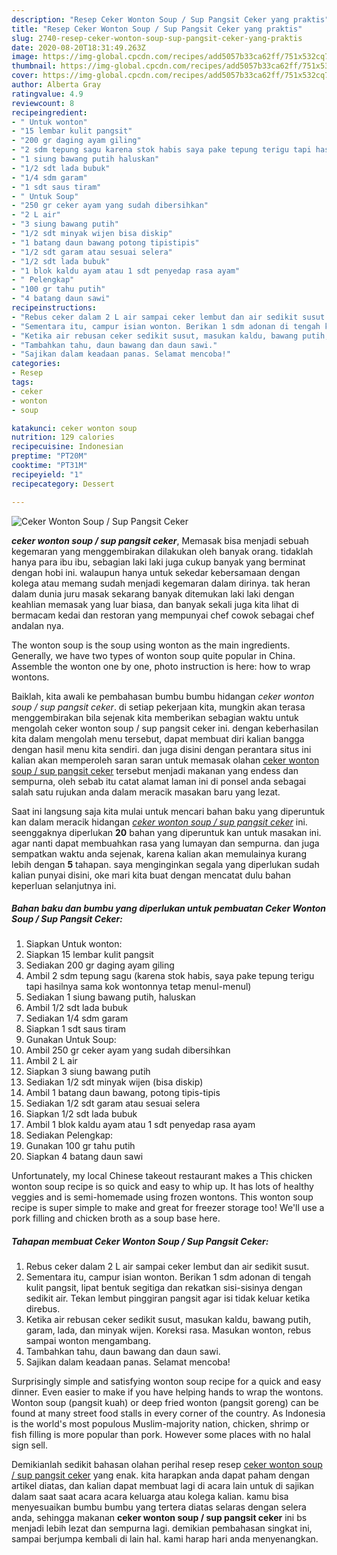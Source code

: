 ```yaml
---
description: "Resep Ceker Wonton Soup / Sup Pangsit Ceker yang praktis"
title: "Resep Ceker Wonton Soup / Sup Pangsit Ceker yang praktis"
slug: 2740-resep-ceker-wonton-soup-sup-pangsit-ceker-yang-praktis
date: 2020-08-20T18:31:49.263Z
image: https://img-global.cpcdn.com/recipes/add5057b33ca62ff/751x532cq70/ceker-wonton-soup-sup-pangsit-ceker-foto-resep-utama.jpg
thumbnail: https://img-global.cpcdn.com/recipes/add5057b33ca62ff/751x532cq70/ceker-wonton-soup-sup-pangsit-ceker-foto-resep-utama.jpg
cover: https://img-global.cpcdn.com/recipes/add5057b33ca62ff/751x532cq70/ceker-wonton-soup-sup-pangsit-ceker-foto-resep-utama.jpg
author: Alberta Gray
ratingvalue: 4.9
reviewcount: 8
recipeingredient:
- " Untuk wonton"
- "15 lembar kulit pangsit"
- "200 gr daging ayam giling"
- "2 sdm tepung sagu karena stok habis saya pake tepung terigu tapi hasilnya sama kok wontonnya tetap menulmenul"
- "1 siung bawang putih haluskan"
- "1/2 sdt lada bubuk"
- "1/4 sdm garam"
- "1 sdt saus tiram"
- " Untuk Soup"
- "250 gr ceker ayam yang sudah dibersihkan"
- "2 L air"
- "3 siung bawang putih"
- "1/2 sdt minyak wijen bisa diskip"
- "1 batang daun bawang potong tipistipis"
- "1/2 sdt garam atau sesuai selera"
- "1/2 sdt lada bubuk"
- "1 blok kaldu ayam atau 1 sdt penyedap rasa ayam"
- " Pelengkap"
- "100 gr tahu putih"
- "4 batang daun sawi"
recipeinstructions:
- "Rebus ceker dalam 2 L air sampai ceker lembut dan air sedikit susut."
- "Sementara itu, campur isian wonton. Berikan 1 sdm adonan di tengah kulit pangsit, lipat bentuk segitiga dan rekatkan sisi-sisinya dengan sedikit air. Tekan lembut pinggiran pangsit agar isi tidak keluar ketika direbus."
- "Ketika air rebusan ceker sedikit susut, masukan kaldu, bawang putih, garam, lada, dan minyak wijen. Koreksi rasa. Masukan wonton, rebus sampai wonton mengambang."
- "Tambahkan tahu, daun bawang dan daun sawi."
- "Sajikan dalam keadaan panas. Selamat mencoba!"
categories:
- Resep
tags:
- ceker
- wonton
- soup

katakunci: ceker wonton soup 
nutrition: 129 calories
recipecuisine: Indonesian
preptime: "PT20M"
cooktime: "PT31M"
recipeyield: "1"
recipecategory: Dessert

---
```



![Ceker Wonton Soup / Sup Pangsit Ceker](https://img-global.cpcdn.com/recipes/add5057b33ca62ff/751x532cq70/ceker-wonton-soup-sup-pangsit-ceker-foto-resep-utama.jpg)

<b><i>ceker wonton soup / sup pangsit ceker</i></b>, Memasak bisa menjadi sebuah kegemaran yang menggembirakan dilakukan oleh banyak orang. tidaklah hanya para ibu ibu, sebagian laki laki juga cukup banyak yang berminat dengan hobi ini. walaupun hanya untuk sekedar kebersamaan dengan kolega atau memang sudah menjadi kegemaran dalam dirinya. tak heran dalam dunia juru masak sekarang banyak ditemukan laki laki dengan keahlian memasak yang luar biasa, dan banyak sekali juga kita lihat di bermacam kedai dan restoran yang mempunyai chef cowok sebagai chef andalan nya.

The wonton soup is the soup using wonton as the main ingredients. Generally, we have two types of wonton soup quite popular in China. Assemble the wonton one by one, photo instruction is here: how to wrap wontons.

Baiklah, kita awali ke pembahasan bumbu bumbu hidangan <i>ceker wonton soup / sup pangsit ceker</i>. di setiap pekerjaan kita, mungkin akan terasa menggembirakan bila sejenak kita memberikan sebagian waktu untuk mengolah ceker wonton soup / sup pangsit ceker ini. dengan keberhasilan kita dalam mengolah menu tersebut, dapat membuat diri kalian bangga dengan hasil menu kita sendiri. dan juga disini dengan perantara situs ini kalian akan memperoleh saran saran untuk memasak olahan <u>ceker wonton soup / sup pangsit ceker</u> tersebut menjadi makanan yang endess dan sempurna, oleh sebab itu catat alamat laman ini di ponsel anda sebagai salah satu rujukan anda dalam meracik masakan baru yang lezat.


Saat ini langsung saja kita mulai untuk mencari bahan baku yang diperuntuk kan dalam meracik hidangan <u><i>ceker wonton soup / sup pangsit ceker</i></u> ini. seenggaknya diperlukan <b>20</b> bahan yang diperuntuk kan untuk masakan ini. agar nanti dapat membuahkan rasa yang lumayan dan sempurna. dan juga sempatkan waktu anda sejenak, karena kalian akan memulainya kurang lebih dengan <b>5</b> tahapan. saya menginginkan segala yang diperlukan sudah kalian punyai disini, oke mari kita buat dengan mencatat dulu bahan keperluan selanjutnya ini.

<!--inarticleads1-->

##### Bahan baku dan bumbu yang diperlukan untuk pembuatan Ceker Wonton Soup / Sup Pangsit Ceker:

1. Siapkan  Untuk wonton:
1. Siapkan 15 lembar kulit pangsit
1. Sediakan 200 gr daging ayam giling
1. Ambil 2 sdm tepung sagu (karena stok habis, saya pake tepung terigu tapi hasilnya sama kok wontonnya tetap menul-menul)
1. Sediakan 1 siung bawang putih, haluskan
1. Ambil 1/2 sdt lada bubuk
1. Sediakan 1/4 sdm garam
1. Siapkan 1 sdt saus tiram
1. Gunakan  Untuk Soup:
1. Ambil 250 gr ceker ayam yang sudah dibersihkan
1. Ambil 2 L air
1. Siapkan 3 siung bawang putih
1. Sediakan 1/2 sdt minyak wijen (bisa diskip)
1. Ambil 1 batang daun bawang, potong tipis-tipis
1. Sediakan 1/2 sdt garam atau sesuai selera
1. Siapkan 1/2 sdt lada bubuk
1. Ambil 1 blok kaldu ayam atau 1 sdt penyedap rasa ayam
1. Sediakan  Pelengkap:
1. Gunakan 100 gr tahu putih
1. Siapkan 4 batang daun sawi


Unfortunately, my local Chinese takeout restaurant makes a This chicken wonton soup recipe is so quick and easy to whip up. It has lots of healthy veggies and is semi-homemade using frozen wontons. This wonton soup recipe is super simple to make and great for freezer storage too! We&#39;ll use a pork filling and chicken broth as a soup base here. 

<!--inarticleads2-->

##### Tahapan membuat Ceker Wonton Soup / Sup Pangsit Ceker:

1. Rebus ceker dalam 2 L air sampai ceker lembut dan air sedikit susut.
1. Sementara itu, campur isian wonton. Berikan 1 sdm adonan di tengah kulit pangsit, lipat bentuk segitiga dan rekatkan sisi-sisinya dengan sedikit air. Tekan lembut pinggiran pangsit agar isi tidak keluar ketika direbus.
1. Ketika air rebusan ceker sedikit susut, masukan kaldu, bawang putih, garam, lada, dan minyak wijen. Koreksi rasa. Masukan wonton, rebus sampai wonton mengambang.
1. Tambahkan tahu, daun bawang dan daun sawi.
1. Sajikan dalam keadaan panas. Selamat mencoba!


Surprisingly simple and satisfying wonton soup recipe for a quick and easy dinner. Even easier to make if you have helping hands to wrap the wontons. Wonton soup (pangsit kuah) or deep fried wonton (pangsit goreng) can be found at many street food stalls in every corner of the country. As Indonesia is the world&#39;s most populous Muslim-majority nation, chicken, shrimp or fish filling is more popular than pork. However some places with no halal sign sell. 

Demikianlah sedikit bahasan olahan perihal resep resep <u>ceker wonton soup / sup pangsit ceker</u> yang enak. kita harapkan anda dapat paham dengan artikel diatas, dan kalian dapat membuat lagi di acara lain untuk di sajikan dalam saat saat acara acara keluarga atau kolega kalian. kamu bisa menyesuaikan bumbu bumbu yang tertera diatas selaras dengan selera anda, sehingga makanan <b>ceker wonton soup / sup pangsit ceker</b> ini bs menjadi lebih lezat dan sempurna lagi. demikian pembahasan singkat ini, sampai berjumpa kembali di lain hal. kami harap hari anda menyenangkan.
